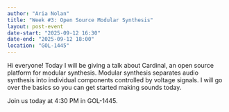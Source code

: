 ```yaml
---
author: "Aria Nolan"
title: "Week #3: Open Source Modular Synthesis"
layout: post-event
date-start: "2025-09-12 16:30"
date-end: "2025-09-12 18:00"
location: "GOL-1445"
---
```


Hi everyone! Today I will be giving a talk about Cardinal, an open source platform for modular synthesis. Modular synthesis separates audio synthesis into individual components controlled by voltage signals. I will go over the basics so you can get started making sounds today.

Join us today at 4:30 PM in GOL-1445.
